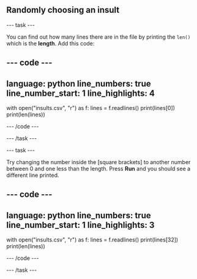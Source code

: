 ## Randomly choosing an insult


--- task ---

You can find out how many lines there are in the file by printing the `len()` which is the **length**. Add this code:

--- code ---
---
language: python
line_numbers: true
line_number_start: 1
line_highlights: 4
---
with open("insults.csv", "r") as f:
  lines = f.readlines()
  print(lines[0])
  print(len(lines))

--- /code ---

--- /task ---

--- task ---

Try changing the number inside the [square brackets] to another number between 0 and one less than the length. Press **Run** and you should see a different line printed.

--- code ---
---
language: python
line_numbers: true
line_number_start: 1
line_highlights: 3
---
with open("insults.csv", "r") as f:
  lines = f.readlines()
  print(lines[32])
  print(len(lines))

--- /code ---

--- /task ---